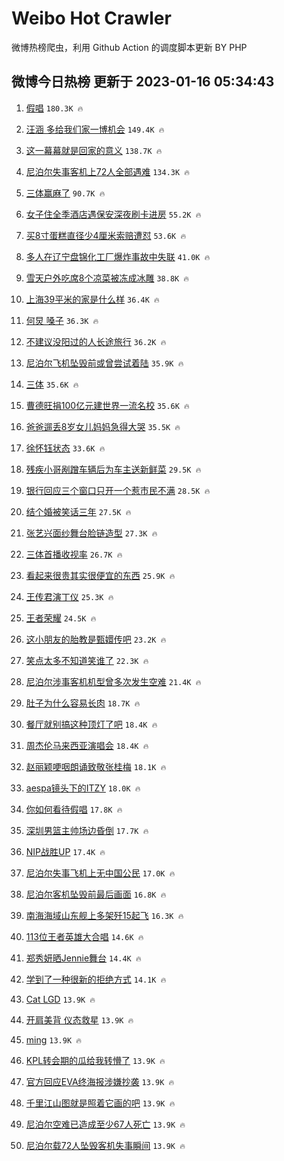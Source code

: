 # Weibo Hot Crawler 



微博热榜爬虫，利用 Github Action 的调度脚本更新 BY PHP 


## 微博今日热榜 更新于 2023-01-16 05:34:43 
1. [假唱](https://s.weibo.com/weibo?q=%E5%81%87%E5%94%B1&t=31&band_rank=1&Refer=top) `180.3K 🔥` 

1. [汪涵 多给我们家一博机会](https://s.weibo.com/weibo?q=%E6%B1%AA%E6%B6%B5%20%E5%A4%9A%E7%BB%99%E6%88%91%E4%BB%AC%E5%AE%B6%E4%B8%80%E5%8D%9A%E6%9C%BA%E4%BC%9A&t=31&band_rank=2&Refer=top) `149.4K 🔥` 

1. [这一幕幕就是回家的意义](https://s.weibo.com/weibo?q=%23%E8%BF%99%E4%B8%80%E5%B9%95%E5%B9%95%E5%B0%B1%E6%98%AF%E5%9B%9E%E5%AE%B6%E7%9A%84%E6%84%8F%E4%B9%89%23&t=31&band_rank=3&Refer=top) `138.7K 🔥` 

1. [尼泊尔失事客机上72人全部遇难](https://s.weibo.com/weibo?q=%23%E5%B0%BC%E6%B3%8A%E5%B0%94%E5%A4%B1%E4%BA%8B%E5%AE%A2%E6%9C%BA%E4%B8%8A72%E4%BA%BA%E5%85%A8%E9%83%A8%E9%81%87%E9%9A%BE%23&t=31&band_rank=4&Refer=top) `134.3K 🔥` 

1. [三体赢麻了](https://s.weibo.com/weibo?q=%23%E4%B8%89%E4%BD%93%E8%B5%A2%E9%BA%BB%E4%BA%86%23&t=31&band_rank=5&Refer=top) `90.7K 🔥` 

1. [女子住全季酒店遇保安深夜刷卡进房](https://s.weibo.com/weibo?q=%23%E5%A5%B3%E5%AD%90%E4%BD%8F%E5%85%A8%E5%AD%A3%E9%85%92%E5%BA%97%E9%81%87%E4%BF%9D%E5%AE%89%E6%B7%B1%E5%A4%9C%E5%88%B7%E5%8D%A1%E8%BF%9B%E6%88%BF%23&t=31&band_rank=6&Refer=top) `55.2K 🔥` 

1. [买8寸蛋糕直径少4厘米索赔遭怼](https://s.weibo.com/weibo?q=%23%E4%B9%B08%E5%AF%B8%E8%9B%8B%E7%B3%95%E7%9B%B4%E5%BE%84%E5%B0%914%E5%8E%98%E7%B1%B3%E7%B4%A2%E8%B5%94%E9%81%AD%E6%80%BC%23&t=31&band_rank=7&Refer=top) `53.6K 🔥` 

1. [多人在辽宁盘锦化工厂爆炸事故中失联](https://s.weibo.com/weibo?q=%23%E5%A4%9A%E4%BA%BA%E5%9C%A8%E8%BE%BD%E5%AE%81%E7%9B%98%E9%94%A6%E5%8C%96%E5%B7%A5%E5%8E%82%E7%88%86%E7%82%B8%E4%BA%8B%E6%95%85%E4%B8%AD%E5%A4%B1%E8%81%94%23&t=31&band_rank=8&Refer=top) `41.0K 🔥` 

1. [雪天户外吃席8个凉菜被冻成冰雕](https://s.weibo.com/weibo?q=%23%E9%9B%AA%E5%A4%A9%E6%88%B7%E5%A4%96%E5%90%83%E5%B8%AD8%E4%B8%AA%E5%87%89%E8%8F%9C%E8%A2%AB%E5%86%BB%E6%88%90%E5%86%B0%E9%9B%95%23&t=31&band_rank=9&Refer=top) `38.8K 🔥` 

1. [上海39平米的家是什么样](https://s.weibo.com/weibo?q=%23%E4%B8%8A%E6%B5%B739%E5%B9%B3%E7%B1%B3%E7%9A%84%E5%AE%B6%E6%98%AF%E4%BB%80%E4%B9%88%E6%A0%B7%23&t=31&band_rank=10&Refer=top) `36.4K 🔥` 

1. [何炅 嗓子](https://s.weibo.com/weibo?q=%E4%BD%95%E7%82%85%20%E5%97%93%E5%AD%90&t=31&band_rank=11&Refer=top) `36.3K 🔥` 

1. [不建议没阳过的人长途旅行](https://s.weibo.com/weibo?q=%23%E4%B8%8D%E5%BB%BA%E8%AE%AE%E6%B2%A1%E9%98%B3%E8%BF%87%E7%9A%84%E4%BA%BA%E9%95%BF%E9%80%94%E6%97%85%E8%A1%8C%23&t=31&band_rank=12&Refer=top) `36.2K 🔥` 

1. [尼泊尔飞机坠毁前或曾尝试着陆](https://s.weibo.com/weibo?q=%23%E5%B0%BC%E6%B3%8A%E5%B0%94%E9%A3%9E%E6%9C%BA%E5%9D%A0%E6%AF%81%E5%89%8D%E6%88%96%E6%9B%BE%E5%B0%9D%E8%AF%95%E7%9D%80%E9%99%86%23&t=31&band_rank=13&Refer=top) `35.9K 🔥` 

1. [三体](https://s.weibo.com/weibo?q=%E4%B8%89%E4%BD%93&t=31&band_rank=14&Refer=top) `35.6K 🔥` 

1. [曹德旺捐100亿元建世界一流名校](https://s.weibo.com/weibo?q=%23%E6%9B%B9%E5%BE%B7%E6%97%BA%E6%8D%90100%E4%BA%BF%E5%85%83%E5%BB%BA%E4%B8%96%E7%95%8C%E4%B8%80%E6%B5%81%E5%90%8D%E6%A0%A1%23&t=31&band_rank=15&Refer=top) `35.6K 🔥` 

1. [爸爸遛丢8岁女儿妈妈急得大哭](https://s.weibo.com/weibo?q=%23%E7%88%B8%E7%88%B8%E9%81%9B%E4%B8%A28%E5%B2%81%E5%A5%B3%E5%84%BF%E5%A6%88%E5%A6%88%E6%80%A5%E5%BE%97%E5%A4%A7%E5%93%AD%23&t=31&band_rank=16&Refer=top) `35.5K 🔥` 

1. [徐怀钰状态](https://s.weibo.com/weibo?q=%23%E5%BE%90%E6%80%80%E9%92%B0%E7%8A%B6%E6%80%81%23&t=31&band_rank=17&Refer=top) `33.6K 🔥` 

1. [残疾小哥剐蹭车辆后为车主送新鲜菜](https://s.weibo.com/weibo?q=%23%E6%AE%8B%E7%96%BE%E5%B0%8F%E5%93%A5%E5%89%90%E8%B9%AD%E8%BD%A6%E8%BE%86%E5%90%8E%E4%B8%BA%E8%BD%A6%E4%B8%BB%E9%80%81%E6%96%B0%E9%B2%9C%E8%8F%9C%23&t=31&band_rank=18&Refer=top) `29.5K 🔥` 

1. [银行回应三个窗口只开一个惹市民不满](https://s.weibo.com/weibo?q=%23%E9%93%B6%E8%A1%8C%E5%9B%9E%E5%BA%94%E4%B8%89%E4%B8%AA%E7%AA%97%E5%8F%A3%E5%8F%AA%E5%BC%80%E4%B8%80%E4%B8%AA%E6%83%B9%E5%B8%82%E6%B0%91%E4%B8%8D%E6%BB%A1%23&t=31&band_rank=19&Refer=top) `28.5K 🔥` 

1. [结个婚被笑话三年](https://s.weibo.com/weibo?q=%23%E7%BB%93%E4%B8%AA%E5%A9%9A%E8%A2%AB%E7%AC%91%E8%AF%9D%E4%B8%89%E5%B9%B4%23&t=31&band_rank=20&Refer=top) `27.5K 🔥` 

1. [张艺兴面纱舞台脸链造型](https://s.weibo.com/weibo?q=%23%E5%BC%A0%E8%89%BA%E5%85%B4%E9%9D%A2%E7%BA%B1%E8%88%9E%E5%8F%B0%E8%84%B8%E9%93%BE%E9%80%A0%E5%9E%8B%23&t=31&band_rank=21&Refer=top) `27.3K 🔥` 

1. [三体首播收视率](https://s.weibo.com/weibo?q=%23%E4%B8%89%E4%BD%93%E9%A6%96%E6%92%AD%E6%94%B6%E8%A7%86%E7%8E%87%23&t=31&band_rank=22&Refer=top) `26.7K 🔥` 

1. [看起来很贵其实很便宜的东西](https://s.weibo.com/weibo?q=%23%E7%9C%8B%E8%B5%B7%E6%9D%A5%E5%BE%88%E8%B4%B5%E5%85%B6%E5%AE%9E%E5%BE%88%E4%BE%BF%E5%AE%9C%E7%9A%84%E4%B8%9C%E8%A5%BF%23&t=31&band_rank=23&Refer=top) `25.9K 🔥` 

1. [王传君演丁仪](https://s.weibo.com/weibo?q=%E7%8E%8B%E4%BC%A0%E5%90%9B%E6%BC%94%E4%B8%81%E4%BB%AA&t=31&band_rank=24&Refer=top) `25.3K 🔥` 

1. [王者荣耀](https://s.weibo.com/weibo?q=%E7%8E%8B%E8%80%85%E8%8D%A3%E8%80%80&t=31&band_rank=25&Refer=top) `24.5K 🔥` 

1. [这小朋友的胎教是甄嬛传吧](https://s.weibo.com/weibo?q=%23%E8%BF%99%E5%B0%8F%E6%9C%8B%E5%8F%8B%E7%9A%84%E8%83%8E%E6%95%99%E6%98%AF%E7%94%84%E5%AC%9B%E4%BC%A0%E5%90%A7%23&t=31&band_rank=26&Refer=top) `23.2K 🔥` 

1. [笑点太多不知道笑谁了](https://s.weibo.com/weibo?q=%23%E7%AC%91%E7%82%B9%E5%A4%AA%E5%A4%9A%E4%B8%8D%E7%9F%A5%E9%81%93%E7%AC%91%E8%B0%81%E4%BA%86%23&t=31&band_rank=27&Refer=top) `22.3K 🔥` 

1. [尼泊尔涉事客机机型曾多次发生空难](https://s.weibo.com/weibo?q=%23%E5%B0%BC%E6%B3%8A%E5%B0%94%E6%B6%89%E4%BA%8B%E5%AE%A2%E6%9C%BA%E6%9C%BA%E5%9E%8B%E6%9B%BE%E5%A4%9A%E6%AC%A1%E5%8F%91%E7%94%9F%E7%A9%BA%E9%9A%BE%23&t=31&band_rank=28&Refer=top) `21.4K 🔥` 

1. [肚子为什么容易长肉](https://s.weibo.com/weibo?q=%23%E8%82%9A%E5%AD%90%E4%B8%BA%E4%BB%80%E4%B9%88%E5%AE%B9%E6%98%93%E9%95%BF%E8%82%89%23&t=31&band_rank=29&Refer=top) `18.7K 🔥` 

1. [餐厅就别搞这种顶灯了吧](https://s.weibo.com/weibo?q=%23%E9%A4%90%E5%8E%85%E5%B0%B1%E5%88%AB%E6%90%9E%E8%BF%99%E7%A7%8D%E9%A1%B6%E7%81%AF%E4%BA%86%E5%90%A7%23&t=31&band_rank=30&Refer=top) `18.4K 🔥` 

1. [周杰伦马来西亚演唱会](https://s.weibo.com/weibo?q=%23%E5%91%A8%E6%9D%B0%E4%BC%A6%E9%A9%AC%E6%9D%A5%E8%A5%BF%E4%BA%9A%E6%BC%94%E5%94%B1%E4%BC%9A%23&t=31&band_rank=31&Refer=top) `18.4K 🔥` 

1. [赵丽颖哽咽朗诵致敬张桂梅](https://s.weibo.com/weibo?q=%23%E8%B5%B5%E4%B8%BD%E9%A2%96%E5%93%BD%E5%92%BD%E6%9C%97%E8%AF%B5%E8%87%B4%E6%95%AC%E5%BC%A0%E6%A1%82%E6%A2%85%23&t=31&band_rank=32&Refer=top) `18.1K 🔥` 

1. [aespa镜头下的ITZY](https://s.weibo.com/weibo?q=%23aespa%E9%95%9C%E5%A4%B4%E4%B8%8B%E7%9A%84ITZY%23&t=31&band_rank=33&Refer=top) `18.0K 🔥` 

1. [你如何看待假唱](https://s.weibo.com/weibo?q=%23%E4%BD%A0%E5%A6%82%E4%BD%95%E7%9C%8B%E5%BE%85%E5%81%87%E5%94%B1%23&t=31&band_rank=34&Refer=top) `17.8K 🔥` 

1. [深圳男篮主帅场边昏倒](https://s.weibo.com/weibo?q=%23%E6%B7%B1%E5%9C%B3%E7%94%B7%E7%AF%AE%E4%B8%BB%E5%B8%85%E5%9C%BA%E8%BE%B9%E6%98%8F%E5%80%92%23&t=31&band_rank=35&Refer=top) `17.7K 🔥` 

1. [NIP战胜UP](https://s.weibo.com/weibo?q=%23NIP%E6%88%98%E8%83%9CUP%23&t=31&band_rank=36&Refer=top) `17.4K 🔥` 

1. [尼泊尔失事飞机上无中国公民](https://s.weibo.com/weibo?q=%23%E5%B0%BC%E6%B3%8A%E5%B0%94%E5%A4%B1%E4%BA%8B%E9%A3%9E%E6%9C%BA%E4%B8%8A%E6%97%A0%E4%B8%AD%E5%9B%BD%E5%85%AC%E6%B0%91%23&t=31&band_rank=37&Refer=top) `17.0K 🔥` 

1. [尼泊尔客机坠毁前最后画面](https://s.weibo.com/weibo?q=%23%E5%B0%BC%E6%B3%8A%E5%B0%94%E5%AE%A2%E6%9C%BA%E5%9D%A0%E6%AF%81%E5%89%8D%E6%9C%80%E5%90%8E%E7%94%BB%E9%9D%A2%23&t=31&band_rank=38&Refer=top) `16.8K 🔥` 

1. [南海海域山东舰上多架歼15起飞](https://s.weibo.com/weibo?q=%23%E5%8D%97%E6%B5%B7%E6%B5%B7%E5%9F%9F%E5%B1%B1%E4%B8%9C%E8%88%B0%E4%B8%8A%E5%A4%9A%E6%9E%B6%E6%AD%BC15%E8%B5%B7%E9%A3%9E%23&t=31&band_rank=39&Refer=top) `16.3K 🔥` 

1. [113位王者英雄大合唱](https://s.weibo.com/weibo?q=%23113%E4%BD%8D%E7%8E%8B%E8%80%85%E8%8B%B1%E9%9B%84%E5%A4%A7%E5%90%88%E5%94%B1%23&t=31&band_rank=40&Refer=top) `14.6K 🔥` 

1. [郑秀妍晒Jennie舞台](https://s.weibo.com/weibo?q=%23%E9%83%91%E7%A7%80%E5%A6%8D%E6%99%92Jennie%E8%88%9E%E5%8F%B0%23&t=31&band_rank=41&Refer=top) `14.4K 🔥` 

1. [学到了一种很新的拒绝方式](https://s.weibo.com/weibo?q=%23%E5%AD%A6%E5%88%B0%E4%BA%86%E4%B8%80%E7%A7%8D%E5%BE%88%E6%96%B0%E7%9A%84%E6%8B%92%E7%BB%9D%E6%96%B9%E5%BC%8F%23&t=31&band_rank=42&Refer=top) `14.1K 🔥` 

1. [Cat LGD](https://s.weibo.com/weibo?q=Cat%20LGD&t=31&band_rank=43&Refer=top) `13.9K 🔥` 

1. [开肩美背 仪态救星](https://s.weibo.com/weibo?q=%E5%BC%80%E8%82%A9%E7%BE%8E%E8%83%8C%20%E4%BB%AA%E6%80%81%E6%95%91%E6%98%9F&t=31&band_rank=44&Refer=top) `13.9K 🔥` 

1. [ming](https://s.weibo.com/weibo?q=%23ming%23&t=31&band_rank=45&Refer=top) `13.9K 🔥` 

1. [KPL转会期的瓜给我转懵了](https://s.weibo.com/weibo?q=%23KPL%E8%BD%AC%E4%BC%9A%E6%9C%9F%E7%9A%84%E7%93%9C%E7%BB%99%E6%88%91%E8%BD%AC%E6%87%B5%E4%BA%86%23&t=31&band_rank=46&Refer=top) `13.9K 🔥` 

1. [官方回应EVA终海报涉嫌抄袭](https://s.weibo.com/weibo?q=%23%E5%AE%98%E6%96%B9%E5%9B%9E%E5%BA%94EVA%E7%BB%88%E6%B5%B7%E6%8A%A5%E6%B6%89%E5%AB%8C%E6%8A%84%E8%A2%AD%23&t=31&band_rank=47&Refer=top) `13.9K 🔥` 

1. [千里江山图就是照着它画的吧](https://s.weibo.com/weibo?q=%23%E5%8D%83%E9%87%8C%E6%B1%9F%E5%B1%B1%E5%9B%BE%E5%B0%B1%E6%98%AF%E7%85%A7%E7%9D%80%E5%AE%83%E7%94%BB%E7%9A%84%E5%90%A7%23&t=31&band_rank=48&Refer=top) `13.9K 🔥` 

1. [尼泊尔空难已造成至少67人死亡](https://s.weibo.com/weibo?q=%23%E5%B0%BC%E6%B3%8A%E5%B0%94%E7%A9%BA%E9%9A%BE%E5%B7%B2%E9%80%A0%E6%88%90%E8%87%B3%E5%B0%9167%E4%BA%BA%E6%AD%BB%E4%BA%A1%23&t=31&band_rank=49&Refer=top) `13.9K 🔥` 

1. [尼泊尔载72人坠毁客机失事瞬间](https://s.weibo.com/weibo?q=%23%E5%B0%BC%E6%B3%8A%E5%B0%94%E8%BD%BD72%E4%BA%BA%E5%9D%A0%E6%AF%81%E5%AE%A2%E6%9C%BA%E5%A4%B1%E4%BA%8B%E7%9E%AC%E9%97%B4%23&t=31&band_rank=50&Refer=top) `13.9K 🔥` 

